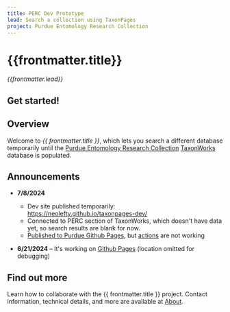 ```yaml
---
title: PERC Dev Prototype
lead: Search a collection using TaxonPages
project: Purdue Entomology Research Collection
---
```

   
# {{frontmatter.title}}
_{{frontmatter.lead}}_

## Get started!
<autocomplete-otu class="w-80"/>

## Overview
Welcome to *{{ frontmatter.title }}*, which lets you search a different database temporarily until the [Purdue Entomology Research Collection](https://www.entm.purdue.edu/PERC/) [TaxonWorks](https://taxonworks.org) database is populated.

## Announcements

* **7/8/2024**
   * Dev site published temporarily: https://neolefty.github.io/taxonpages-dev/
   * Connected to PERC section of TaxonWorks, which doesn't have data yet, so search results are blank for now.
   * [Published to Purdue Github Pages](https://pages.github.itap.purdue.edu/wbbaker/taxonpages/), but [actions](https://docs.github.com/en/actions) are not working
  
* **6/21/2024** – It's working on [Github Pages](https://pages.github.com/) (location omitted for debugging)

## Find out more
Learn how to collaborate with the {{ frontmatter.title }} project. Contact information, technical details, and more are available at [About](/about).
